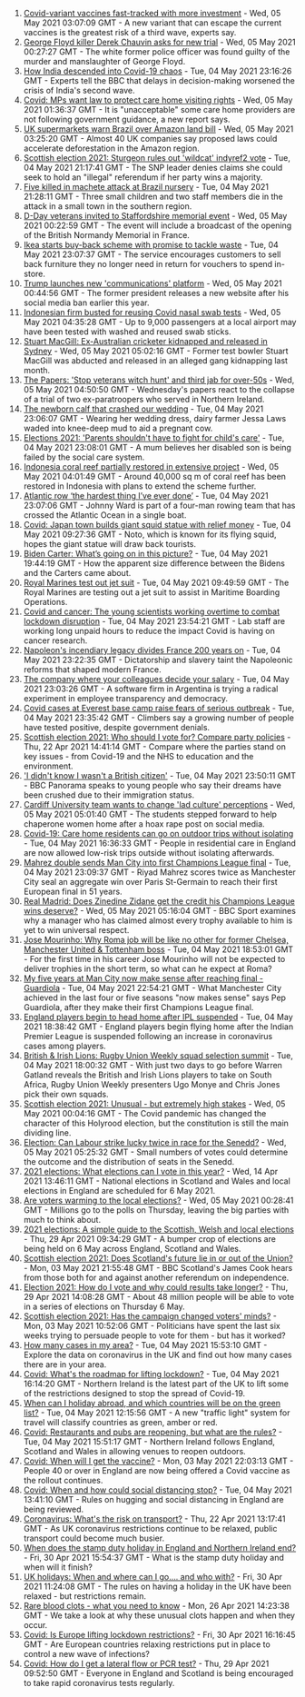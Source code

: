 1. [Covid-variant vaccines fast-tracked with more investment](https://www.bbc.co.uk/news/health-56984984) - Wed, 05 May 2021 03:07:09 GMT - A new variant that can escape the current vaccines is the greatest risk of a third wave, experts say.
2. [George Floyd killer Derek Chauvin asks for new trial](https://www.bbc.co.uk/news/world-us-canada-56989757) - Wed, 05 May 2021 00:27:27 GMT - The white former police officer was found guilty of the murder and manslaughter of George Floyd.
3. [How India descended into Covid-19 chaos](https://www.bbc.co.uk/news/world-asia-india-56977653) - Tue, 04 May 2021 23:16:26 GMT - Experts tell the BBC that delays in decision-making worsened the crisis of India's second wave.
4. [Covid: MPs want law to protect care home visiting rights](https://www.bbc.co.uk/news/uk-56989049) - Wed, 05 May 2021 01:36:37 GMT - It is "unacceptable" some care home providers are not following government guidance, a new report says.
5. [UK supermarkets warn Brazil over Amazon land bill](https://www.bbc.co.uk/news/uk-56989711) - Wed, 05 May 2021 03:25:20 GMT - Almost 40 UK companies say proposed laws could accelerate deforestation in the Amazon region.
6. [Scottish election 2021: Sturgeon rules out 'wildcat' indyref2 vote](https://www.bbc.co.uk/news/uk-scotland-scotland-politics-56988320) - Tue, 04 May 2021 21:17:41 GMT - The SNP leader denies claims she could seek to hold an "illegal" referendum if her party wins a majority.
7. [Five killed in machete attack at Brazil nursery](https://www.bbc.co.uk/news/world-latin-america-56983868) - Tue, 04 May 2021 21:28:11 GMT - Three small children and two staff members die in the attack in a small town in the southern region.
8. [D-Day veterans invited to Staffordshire memorial event](https://www.bbc.co.uk/news/uk-england-stoke-staffordshire-56986895) - Wed, 05 May 2021 00:22:59 GMT - The event will include a broadcast of the opening of the British Normandy Memorial in France.
9. [Ikea starts buy-back scheme with promise to tackle waste](https://www.bbc.co.uk/news/business-56981636) - Tue, 04 May 2021 23:07:37 GMT - The service encourages customers to sell back furniture they no longer need in return for vouchers to spend in-store.
10. [Trump launches new 'communications' platform](https://www.bbc.co.uk/news/technology-56989500) - Wed, 05 May 2021 00:44:56 GMT - The former president releases a new website after his social media ban earlier this year.
11. [Indonesian firm busted for reusing Covid nasal swab tests](https://www.bbc.co.uk/news/world-asia-56990253) - Wed, 05 May 2021 04:35:28 GMT - Up to 9,000 passengers at a local airport may have been tested with washed and reused swab sticks.
12. [Stuart MacGill: Ex-Australian cricketer kidnapped and released in Sydney](https://www.bbc.co.uk/news/world-australia-56989931) - Wed, 05 May 2021 05:02:16 GMT - Former test bowler Stuart MacGill was abducted and released in an alleged gang kidnapping last month.
13. [The Papers: 'Stop veterans witch hunt' and third jab for over-50s](https://www.bbc.co.uk/news/blogs-the-papers-56989031) - Wed, 05 May 2021 04:50:50 GMT - Wednesday's papers react to the collapse of a trial of two ex-paratroopers who served in Northern Ireland.
14. [The newborn calf that crashed our wedding](https://www.bbc.co.uk/news/world-australia-56976291) - Tue, 04 May 2021 23:06:07 GMT - Wearing her wedding dress, dairy farmer Jessa Laws waded into knee-deep mud to aid a pregnant cow.
15. [Elections 2021: 'Parents shouldn't have to fight for child's care'](https://www.bbc.co.uk/news/uk-england-nottinghamshire-56931993) - Tue, 04 May 2021 23:08:01 GMT - A mum believes her disabled son is being failed by the social care system.
16. [Indonesia coral reef partially restored in extensive project](https://www.bbc.co.uk/news/science-environment-56985594) - Wed, 05 May 2021 04:01:49 GMT - Around 40,000 sq m of coral reef has been restored in Indonesia with plans to extend the scheme further.
17. [Atlantic row ‘the hardest thing I’ve ever done’](https://www.bbc.co.uk/news/uk-northern-ireland-56929679) - Tue, 04 May 2021 23:07:06 GMT - Johnny Ward is part of a four-man rowing team that has crossed the Atlantic Ocean in a single boat.
18. [Covid: Japan town builds giant squid statue with relief money](https://www.bbc.co.uk/news/world-europe-56978075) - Tue, 04 May 2021 09:27:36 GMT - Noto, which is known for its flying squid, hopes the giant statue will draw back tourists.
19. [Biden Carter: What’s going on in this picture?](https://www.bbc.co.uk/news/world-us-canada-56988360) - Tue, 04 May 2021 19:44:19 GMT - How the apparent size difference between the Bidens and the Carters came about.
20. [Royal Marines test out jet suit](https://www.bbc.co.uk/news/uk-56979994) - Tue, 04 May 2021 09:49:59 GMT - The Royal Marines are testing out a jet suit to assist in Maritime Boarding Operations.
21. [Covid and cancer: The young scientists working overtime to combat lockdown disruption](https://www.bbc.co.uk/news/newsbeat-56821532) - Tue, 04 May 2021 23:54:21 GMT - Lab staff are working long unpaid hours to reduce the impact Covid is having on cancer research.
22. [Napoleon's incendiary legacy divides France 200 years on](https://www.bbc.co.uk/news/world-europe-56977769) - Tue, 04 May 2021 23:22:35 GMT - Dictatorship and slavery taint the Napoleonic reforms that shaped modern France.
23. [The company where your colleagues decide your salary](https://www.bbc.co.uk/news/business-56915767) - Tue, 04 May 2021 23:03:26 GMT - A software firm in Argentina is trying a radical experiment in employee transparency and democracy.
24. [Covid cases at Everest base camp raise fears of serious outbreak](https://www.bbc.co.uk/news/world-asia-56984320) - Tue, 04 May 2021 23:35:42 GMT - Climbers say a growing number of people have tested positive, despite government denials.
25. [Scottish election 2021: Who should I vote for? Compare party policies](https://www.bbc.co.uk/news/uk-scotland-scotland-politics-56510773) - Thu, 22 Apr 2021 14:41:14 GMT - Compare where the parties stand on key issues - from Covid-19 and the NHS to education and the environment.
26. ['I didn't know I wasn't a British citizen'](https://www.bbc.co.uk/news/uk-56984268) - Tue, 04 May 2021 23:50:11 GMT - BBC Panorama speaks to young people who say their dreams have been crushed due to their immigration status.
27. [Cardiff University team wants to change 'lad culture' perceptions](https://www.bbc.co.uk/news/uk-wales-56933984) - Wed, 05 May 2021 05:01:40 GMT - The students stepped forward to help chaperone women home after a hoax rape post on social media.
28. [Covid-19: Care home residents can go on outdoor trips without isolating](https://www.bbc.co.uk/news/uk-56977779) - Tue, 04 May 2021 16:36:33 GMT - People in residential care in England are now allowed low-risk trips outside without isolating afterwards.
29. [Mahrez double sends Man City into first Champions League final](https://www.bbc.co.uk/sport/football/56973031) - Tue, 04 May 2021 23:09:37 GMT - Riyad Mahrez scores twice as Manchester City seal an aggregate win over Paris St-Germain to reach their first European final in 51 years.
30. [Real Madrid: Does Zinedine Zidane get the credit his Champions League wins deserve?](https://www.bbc.co.uk/sport/football/56918954) - Wed, 05 May 2021 05:16:04 GMT - BBC Sport examines why a manager who has claimed almost every trophy available to him is yet to win universal respect.
31. [Jose Mourinho: Why Roma job will be like no other for former Chelsea, Manchester United & Tottenham boss](https://www.bbc.co.uk/sport/football/56985925) - Tue, 04 May 2021 18:53:01 GMT - For the first time in his career Jose Mourinho will not be expected to deliver trophies in the short term, so what can he expect at Roma?
32. [My five years at Man City now make sense after reaching final - Guardiola](https://www.bbc.co.uk/sport/football/56987840) - Tue, 04 May 2021 22:54:21 GMT - What Manchester City achieved in the last four or five seasons "now makes sense" says Pep Guardiola, after they make their first Champions League final.
33. [England players begin to head home after IPL suspended](https://www.bbc.co.uk/sport/cricket/56988015) - Tue, 04 May 2021 18:38:42 GMT - England players begin flying home after the Indian Premier League is suspended following an increase in coronavirus cases among players.
34. [British & Irish Lions: Rugby Union Weekly squad selection summit](https://www.bbc.co.uk/sport/rugby-union/56983845) - Tue, 04 May 2021 18:00:32 GMT - With just two days to go before Warren Gatland reveals the British and Irish Lions players to take on South Africa, Rugby Union Weekly presenters Ugo Monye and Chris Jones pick their own squads.
35. [Scottish election 2021: Unusual - but extremely high stakes](https://www.bbc.co.uk/news/uk-scotland-scotland-politics-56969887) - Wed, 05 May 2021 00:04:16 GMT - The Covid pandemic has changed the character of this Holyrood election, but the constitution is still the main dividing line.
36. [Election: Can Labour strike lucky twice in race for the Senedd?](https://www.bbc.co.uk/news/uk-wales-56981430) - Wed, 05 May 2021 05:25:32 GMT - Small numbers of votes could determine the outcome and the distribution of seats in the Senedd.
37. [2021 elections: What elections can I vote in this year?](https://www.bbc.co.uk/news/56129210) - Wed, 14 Apr 2021 13:46:11 GMT - National elections in Scotland and Wales and local elections in England are scheduled for 6 May 2021.
38. [Are voters warming to the local elections?](https://www.bbc.co.uk/news/uk-politics-56987265) - Wed, 05 May 2021 00:28:41 GMT - Millions go to the polls on Thursday, leaving the big parties with much to think about.
39. [2021 elections: A simple guide to the Scottish, Welsh and local elections](https://www.bbc.co.uk/news/uk-politics-56286643) - Thu, 29 Apr 2021 09:34:29 GMT - A bumper crop of elections are being held on 6 May across England, Scotland and Wales.
40. [Scottish election 2021: Does Scotland's future lie in or out of the Union?](https://www.bbc.co.uk/news/uk-scotland-56970549) - Mon, 03 May 2021 21:55:48 GMT - BBC Scotland's James Cook hears from those both for and against another referendum on independence.
41. [Election 2021: How do I vote and why could results take longer?](https://www.bbc.co.uk/news/uk-politics-56581106) - Thu, 29 Apr 2021 14:08:28 GMT - About 48 million people will be able to vote in a series of elections on Thursday 6 May.
42. [Scottish election 2021: Has the campaign changed voters' minds?](https://www.bbc.co.uk/news/uk-scotland-scotland-politics-56969880) - Mon, 03 May 2021 10:52:06 GMT - Politicians have spent the last six weeks trying to persuade people to vote for them - but has it worked?
43. [How many cases in my area?](https://www.bbc.co.uk/news/uk-51768274) - Tue, 04 May 2021 15:53:10 GMT - Explore the data on coronavirus in the UK and find out how many cases there are in your area.
44. [Covid: What's the roadmap for lifting lockdown?](https://www.bbc.co.uk/news/explainers-52530518) - Tue, 04 May 2021 16:14:20 GMT - Northern Ireland is the latest part of the UK to lift some of the restrictions designed to stop the spread of Covid-19.
45. [When can I holiday abroad, and which countries will be on the green list?](https://www.bbc.co.uk/news/explainers-52544307) - Tue, 04 May 2021 12:15:56 GMT - A new "traffic light" system for travel will classify countries as green, amber or red.
46. [Covid: Restaurants and pubs are reopening, but what are the rules?](https://www.bbc.co.uk/news/business-52977388) - Tue, 04 May 2021 15:51:17 GMT - Northern Ireland follows England, Scotland and Wales in allowing venues to reopen outdoors.
47. [Covid: When will I get the vaccine?](https://www.bbc.co.uk/news/health-55045639) - Mon, 03 May 2021 22:03:13 GMT - People 40 or over in England are now being offered a Covid vaccine as the rollout continues.
48. [Covid: When and how could social distancing stop?](https://www.bbc.co.uk/news/uk-51506729) - Tue, 04 May 2021 13:41:10 GMT - Rules on hugging and social distancing in England are being reviewed.
49. [Coronavirus: What's the risk on transport?](https://www.bbc.co.uk/news/health-51736185) - Thu, 22 Apr 2021 13:17:41 GMT - As UK coronavirus restrictions continue to be relaxed, public transport could become much busier.
50. [When does the stamp duty holiday in England and Northern Ireland end?](https://www.bbc.co.uk/news/business-53319433) - Fri, 30 Apr 2021 15:54:37 GMT - What is the stamp duty holiday and when will it finish?
51. [UK holidays: When and where can I go.... and who with?](https://www.bbc.co.uk/news/explainers-52646738) - Fri, 30 Apr 2021 11:24:08 GMT - The rules on having a holiday in the UK have been relaxed - but restrictions remain.
52. [Rare blood clots - what you need to know](https://www.bbc.co.uk/news/health-56674796) - Mon, 26 Apr 2021 14:23:38 GMT - We take a look at why these unusual clots happen and when they occur.
53. [Covid: Is Europe lifting lockdown restrictions?](https://www.bbc.co.uk/news/explainers-53640249) - Fri, 30 Apr 2021 16:16:45 GMT - Are European countries relaxing restrictions put in place to control a new wave of infections?
54. [Covid: How do I get a lateral flow or PCR test?](https://www.bbc.co.uk/news/health-51943612) - Thu, 29 Apr 2021 09:52:50 GMT - Everyone in England and Scotland is being encouraged to take rapid coronavirus tests regularly.
